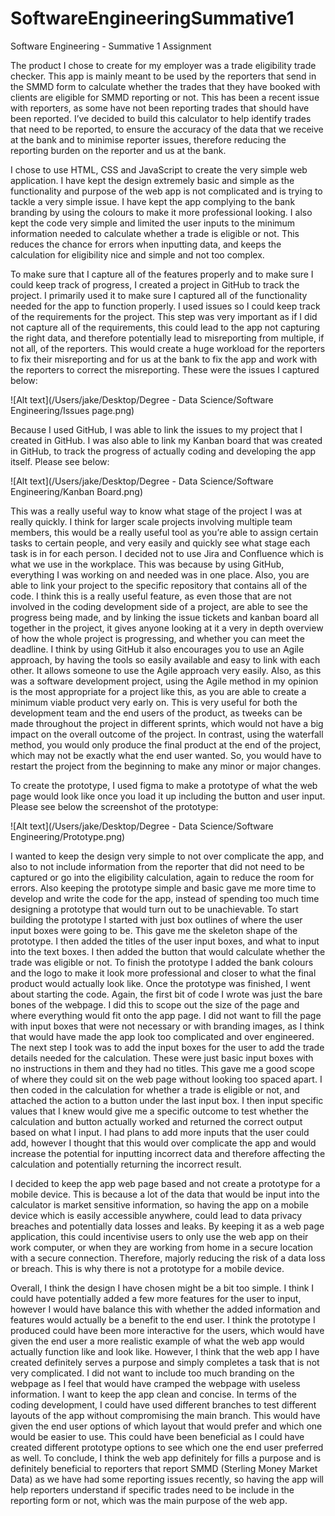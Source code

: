 # SoftwareEngineeringSummative1
Software Engineering - Summative 1 Assignment

The product I chose to create for my employer was a trade eligibility trade checker. This app is mainly meant to be used by the reporters that send in the SMMD form to calculate whether the trades that they have booked with clients are eligible for SMMD reporting or not. This has been a recent issue with reporters, as some have not been reporting trades that should have been reported. I’ve decided to build this calculator to help identify trades that need to be reported, to ensure the accuracy of the data that we receive at the bank and to minimise reporter issues, therefore reducing the reporting burden on the reporter and us at the bank. 

I chose to use HTML, CSS and JavaScript to create the very simple web application. I have kept the design extremely basic and simple as the functionality and purpose of the web app is not complicated and is trying to tackle a very simple issue. I have kept the app complying to the bank branding by using the colours to make it more professional looking. I also kept the code very simple and limited the user inputs to the minimum information needed to calculate whether a trade is eligible or not. This reduces the chance for errors when inputting data, and keeps the calculation for eligibility nice and simple and not too complex.  

To make sure that I capture all of the features properly and to make sure I could keep track of progress, I created a project in GitHub to track the project. I primarily used it to make sure I captured all of the functionality needed for the app to function properly. I used issues so I could keep track of the requirements for the project. This step was very important as if I did not capture all of the requirements, this could lead to the app not capturing the right data, and therefore potentially lead to misreporting from multiple, if not all, of the reporters. This would create a huge workload for the reporters to fix their misreporting and for us at the bank to fix the app and work with the reporters to correct the misreporting. These were the issues I captured below: 

![Alt text](/Users/jake/Desktop/Degree - Data Science/Software Engineering/Issues page.png)

Because I used GitHub, I was able to link the issues to my project that I created in GitHub. I was also able to link my Kanban board that was created in GitHub, to track the progress of actually coding and developing the app itself. Please see below: 

![Alt text](/Users/jake/Desktop/Degree - Data Science/Software Engineering/Kanban Board.png)

This was a really useful way to know what stage of the project I was at really quickly. I think for larger scale projects involving multiple team members, this would be a really useful tool as you’re able to assign certain tasks to certain people, and very easily and quickly see what stage each task is in for each person. I decided not to use Jira and Confluence which is what we use in the workplace. This was because by using GitHub, everything I was working on and needed was in one place. Also, you are able to link your project to the specific repository that contains all of the code. I think this is a really useful feature, as even those that are not involved in the coding development side of a project, are able to see the progress being made, and by linking the issue tickets and kanban board all together in the project, it gives anyone looking at it a very in depth overview of how the whole project is progressing, and whether you can meet the deadline. I think by using GitHub it also encourages you to use an Agile approach, by having the tools so easily available and easy to link with each other. It allows someone to use the Agile approach very easily. Also, as this was a software development project, using the Agile method in my opinion is the most appropriate for a project like this, as you are able to create a minimum viable product very early on. This is very useful for both the development team and the end users of the product, as tweeks can be made throughout the project in different sprints, which would not have a big impact on the overall outcome of the project. In contrast, using the waterfall method, you would only produce the final product at the end of the project, which may not be exactly what the end user wanted. So, you would have to restart the project from the beginning to make any minor or major changes. 

To create the prototype, I used figma to make a prototype of what the web page would look like once you load it up including the button and user input. Please see below the screenshot of the prototype:

![Alt text](/Users/jake/Desktop/Degree - Data Science/Software Engineering/Prototype.png)

I wanted to keep the design very simple to not over complicate the app, and also to not include information from the reporter that did not need to be captured or go into the eligibility calculation, again to reduce the room for errors. Also keeping the prototype simple and basic gave me more time to develop and write the code for the app, instead of spending too much time designing a prototype that would turn out to be unachievable. To start building the prototype I started with just box outlines of where the user input boxes were going to be. This gave me the skeleton shape of the prototype. I then added the titles of the user input boxes, and what to input into the text boxes. I then added the button that would calculate whether the trade was eligible or not. To finish the prototype I added the bank colours and the logo to make it look more professional and closer to what the final product would actually look like. Once the prototype was finished, I went about starting the code. Again, the first bit of code I wrote was just the bare bones of the webpage. I did this to scope out the size of the page and where everything would fit onto the app page. I did not want to fill the page with input boxes that were not necessary or with branding images, as I think that would have made the app look too complicated and over engineered. The next step I took was to add the input boxes for the user to add the trade details needed for the calculation. These were just basic input boxes with no instructions in them and they had no titles. This gave me a good scope of where they could sit on the web page without looking too spaced apart. I then coded in the calculation for whether a trade is eligible or not, and attached the action to a button under the last input box. I then input specific values that I knew would give me a specific outcome to test whether the calculation and button actually worked and returned the correct output based on what I input. I had plans to add more inputs that the user could add, however I thought that this would over complicate the app and would increase the potential for inputting incorrect data and therefore affecting the calculation and potentially returning the incorrect result.  

I decided to keep the app web page based and not create a prototype for a mobile device. This is because a lot of the data that would be input into the calculator is market sensitive information, so having the app on a mobile device which is easily accessible anywhere, could lead to data privacy breaches and potentially data losses and leaks. By keeping it as a web page application, this could incentivise users to only use the web app on their work computer, or when they are working from home in a secure location with a secure connection. Therefore, majorly reducing the risk of a data loss or breach. This is why there is not a prototype for a mobile device. 

Overall, I think the design I have chosen might be a bit too simple. I think I could have potentially added a few more features for the user to input, however I would have balance this with whether the added information and features would actually be a benefit to the end user. I think the prototype I produced could have been more interactive for the users, which would have given the end user a more realistic example of what the web app would actually function like and look like. However, I think that the web app I have created definitely serves a purpose and simply completes a task that is not very complicated. I did not want to include too much branding on the webpage as I feel that would have cramped the webpage with useless information. I want to keep the app clean and concise. In terms of the coding development, I could have used different branches to test different layouts of the app without compromising the main branch. This would have given the end user options of which layout that would prefer and which one would be easier to use. This could have been beneficial as I could have created different prototype options to see which one the end user preferred as well. To conclude, I think the web app definitely for fills a purpose and is definitely beneficial to reporters that report SMMD (Sterling Money Market Data) as we have had some reporting issues recently, so having the app will help reporters understand if specific trades need to be include in the reporting form or not, which was the main purpose of the web app.  
